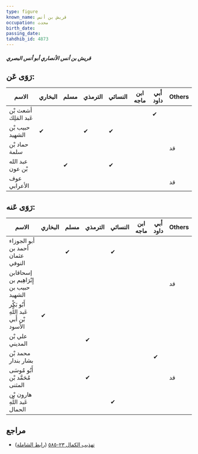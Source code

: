 ```yaml
---
type: figure
known_name: قريش بن أنس
occupation: محدث
birth_date:
passing_date:
tahdhib_id: 4873
---
```

##### قريش بن أنس الأنصاري أبو أنس البصري

## رَوَى عَن:
| الاسم                 | البخاري | مسلم | الترمذي | النسائي | ابن ماجه | أبي داود | Others |
| --------------------- | ------- | ---- | ------- | ------- | -------- | -------- | ------ |
| أشعث بْن عَبد المَلِك |         |      |         |         |          | ✔        |        |
| حبيب بْن الشهيد       | ✔       |      | ✔       | ✔       |          |          |        |
| حماد بْن سلمة         |         |      |         |         |          |          | قد     |
| عبد الله بْن عون      |         | ✔    |         | ✔       |          |          |        |
| عوف الأعرابي          |         |      |         |         |          |          | قد     |
## رَوَى عَنه:
| الاسم                                    | البخاري | مسلم | الترمذي | النسائي | ابن ماجه | أبي داود | Others |
| ---------------------------------------- | ------- | ---- | ------- | ------- | -------- | -------- | ------ |
| أبو الجوزاء أحمد بن عثمان النوفي         |         | ✔    |         | ✔       |          |          |        |
| إسحاقابن إِبْرَاهِيم بن حبيب بن الشهيد   |         |      |         |         |          |          | قد     |
| أَبُو بَكْر عَبد اللَّهِ بْن أَبي الأسود | ✔       |      |         |         |          |          |        |
| علي بْن المديني                          |         |      | ✔       |         |          |          |        |
| محمد بْن بشار بندار                      |         |      |         |         |          | ✔        |        |
| أَبُو مُوسَى مُحَمَّد بْن المثنى         |         |      | ✔       |         |          |          | قد     |
| هارون بْن عَبد اللَّهِ الحمال            |         |      |         | ✔       |          |          |        |
## مراجع
- [تهذيب الكمال ٢٣-٥٨٥](obsidian://open?vault=Tahdhib-al-Kamal&file=Figures/٤٨٧٣-قريش%20بن%20أنس%20الأنصاري%20أبو%20أنس%20البصري) ([رابط الشاملة](https://shamela.ws/book/3722/12472))